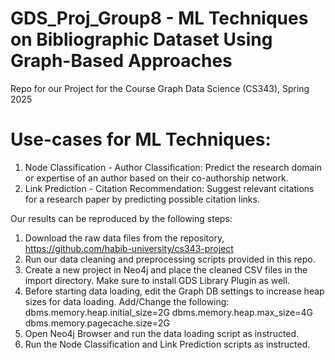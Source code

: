 # GDS_Proj_Group8 - ML Techniques on Bibliographic Dataset Using Graph-Based Approaches
Repo for our Project for the Course Graph Data Science (CS343), Spring 2025

# Use-cases for ML Techniques:
1. Node Classification - Author Classification: Predict the research domain or expertise of an author based on their co-authorship network.
2. Link Prediction - Citation Recommendation: Suggest relevant citations for a research paper by predicting possible citation links.

Our results can be reproduced by the following steps:

1. Download the raw data files from the repository, https://github.com/habib-university/cs343-project
2. Run our data cleaning and preprocessing scripts provided in this repo.
3. Create a new project in Neo4j and place the cleaned CSV files in the import directory. Make sure to install GDS Library Plugin as well.
4. Before starting data loading, edit the Graph DB settings to increase heap sizes for data loading. Add/Change the following:
    dbms.memory.heap.initial_size=2G
    dbms.memory.heap.max_size=4G
    dbms.memory.pagecache.size=2G
5. Open Neo4j Browser and run the data loading script as instructed.
6. Run the Node Classification and Link Prediction scripts as instructed.
